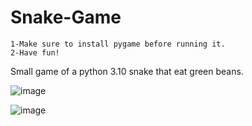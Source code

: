 # Snake-Game
```
1-Make sure to install pygame before running it.
2-Have fun!
```
Small game of a python 3.10 snake that eat green beans.


![image](https://github.com/jpgercc/Snake-Game/assets/115590969/eda4f963-2c32-45c4-acaa-344c74fc622c)

![image](https://github.com/jpgercc/Snake-Game/assets/115590969/3b8fc9a2-d247-407a-9902-477c1f088589)
